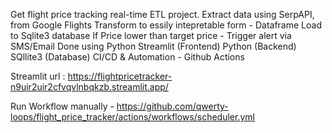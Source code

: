 Get flight price tracking real-time
ETL project.
Extract data using SerpAPI, from Google Flights
Transform to essily intepretable form - Dataframe
Load to Sqlite3 database
If Price lower than target price - Trigger alert via SMS/Email
Done using Python
Streamlit (Frontend)
Python (Backend)
SQllite3 (Database)
CI/CD & Automation - Github Actions


Streamlit url : https://flightpricetracker-n9uir2uir2cfvqvlnbqkzb.streamlit.app/

Run Workflow manually - https://github.com/qwerty-loops/flight_price_tracker/actions/workflows/scheduler.yml
